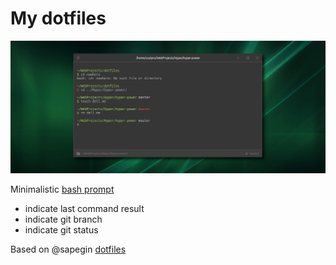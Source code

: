 # My dotfiles

![screenshot](doc/hypershot.png)

Minimalistic [bash prompt](bash-prompt/usulpro_prompt.sh)
- indicate last command result
- indicate git branch
- indicate git status

Based on @sapegin [dotfiles](https://github.com/sapegin/dotfiles)
